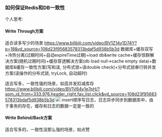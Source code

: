 ### 如何保证Redis和DB一致性
个人思考:
#### Write Through方案
适合读多写少的场景
https://www.bilibili.com/video/BV1Z14y1D74Y?p=18&vd_source=108d23f95683578313bdaf5d938b5b3d
数据库+缓存双写+冷热分离(过期时间+自动expireTime过期)+load db&write cache+缓存惊群解决方案(随机过期时间)+缓存穿透解决方案(db load null->cache empty data)+数据库&缓存一致性方案(写和读, 分布式锁+读double check)+分布式锁串行转并发方案(读操作的分布式锁, tryLock, 自动超时)

适合写多，一致性强的场景，如高并发扣减库存
https://www.bilibili.com/video/BV1V64y1e7pH/?spm_id_from=333.976.header_right.fav_list.click&vd_source=108d23f95683578313bdaf5d938b5b3d
![](Pasted%20image%2020240108132715.png)
insert顺序写日志，日志异步同步到数据库中，由于事务的存在，缓存和日志的数据一定是一致的
#### Write Behind/Back方案
适合写多的，一致性没那么强的场景，如点赞
